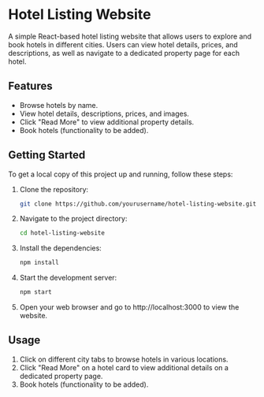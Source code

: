 # Hotel Listing Website

A simple React-based hotel listing website that allows users to explore and book hotels in different cities. Users can view hotel details, prices, and descriptions, as well as navigate to a dedicated property page for each hotel.

## Features

- Browse hotels by name.
- View hotel details, descriptions, prices, and images.
- Click "Read More" to view additional property details.
- Book hotels (functionality to be added).

## Getting Started

To get a local copy of this project up and running, follow these steps:

1. Clone the repository:

   ```bash
   git clone https://github.com/yourusername/hotel-listing-website.git
   ```
2. Navigate to the project directory:
   ```bash
   cd hotel-listing-website
   ```
3. Install the dependencies:
   ```bash
   npm install
   ```
4. Start the development server:
   ```bash
   npm start
   ```
5. Open your web browser and go to http://localhost:3000 to view the website.

## Usage

1. Click on different city tabs to browse hotels in various locations.
2. Click "Read More" on a hotel card to view additional details on a dedicated property page.
3. Book hotels (functionality to be added).
